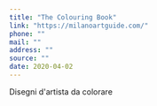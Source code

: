 ```yaml
---
title: "The Colouring Book"
link: "https://milanoartguide.com/"
phone: ""
mail: ""
address: ""
source: ""
date: 2020-04-02
---
```


Disegni d'artista da colorare
